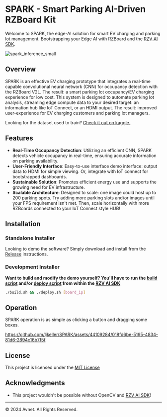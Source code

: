 
# SPARK - Smart Parking AI-Driven RZBoard Kit

Welcome to SPARK, the edge-AI solution for smart EV charging and parking lot management. Bootstrapping your Edge AI with RZBoard and the [RZV AI SDK](https://renesas-rz.github.io/rzv_ai_sdk/2.10/).

![spark_inference_small](https://github.com/ljkeller/SPARK/assets/44109284/8fc8d117-3fa3-469b-b8f1-38e722c21ac1)

## Overview

SPARK is an effective EV charging prototype that integrates a real-time capable convolutional neural network (CNN) for occupancy detection with the RZBoard V2L. The result: a smart parking lot occupancy/EV charging experience for low cost. This system is designed to automate parking lot analysis, streaming edge compute data to your desired target: an information hub like IoT Connect, or an HDMI output. The result: improved user-experience for EV charging customers and parking lot managers.

Looking for the dataset used to train? [Check it out on kaggle.](https://www.kaggle.com/datasets/ljkeller/matchbox-car-parking-occupancy)

## Features

- **Real-Time Occupancy Detection**: Utilizing an efficient CNN, SPARK detects vehicle occupancy in real-time, ensuring accurate information on parking availability.
- **User-Friendly Interface**: Easy-to-use interface demo interface: output data to HDMI for simple viewing. Or, integrate with IoT connect for bootstrapped dashboards.
- **Sustainable Solution**: Promotes efficient energy use and supports the growing need for EV infrastructure.
- **Scalable Architecture**: Designed to scale: one image could host up to 200 parking spots. Try adding more parking slots and/or images until your FPS requirement isn't met. Then, scale horizontally with more RZBoards connected to your IoT Connect style HUB!

## Installation

### Standalone Installer
Looking to demo the software? Simply download and install from the [Release](https://github.com/ljkeller/SPARK/releases) instructions.

### Development Installer
**Want to build and modify the demo yourself? You'll have to run the [build script](https://github.com/ljkeller/SPARK/blob/main/build.sh) and/or [deploy script](https://github.com/ljkeller/SPARK/blob/main/deploy.sh) from within the [RZV AI SDK](https://renesas-rz.github.io/rzv_ai_sdk/2.10/)**

```bash
./build.sh && ./deploy.sh [board_ip]
```

## Operation

SPARK operation is as simple as clicking a button and dragging some boxes.

https://github.com/ljkeller/SPARK/assets/44109284/018fd6be-5195-4834-81d6-2894c16b7f5f

## License

This project is licensed under the [MIT License](LICENSE)

## Acknowledgments

- This project wouldn't be possible without OpenCV and [RZV AI SDK](https://renesas-rz.github.io/rzv_ai_sdk/2.10/)!
---

© 2024 Avnet. All Rights Reserved.
